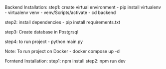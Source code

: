 Backend Installation:
step1: create virtual  environment 
    - pip install virtualenv
    - virtualenv venv
    - venv/Scripts/activate
    - cd backend

step2: install dependencies
    - pip install requirements.txt

step3: Create database in Postgrsql

step4: to run project 
    - python main.py 

Note: To run project on Docker
    - docker compose up -d

Forntend Installation:
step1: npm install
step2: npm run dev